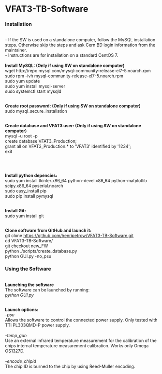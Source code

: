 # VFAT3-TB-Software



<h3>Installation</h3>
<br>- If the SW is used on a standalone computer, follow the MySQL installation steps. Otherwise skip the steps and ask 
Cern BD login information from the maintainer.
<br>- Instructions are for installation on a standard CentOS 7. 

<br>
<br><b>Install MySQL: (Only if using SW on standalone computer)</b>
<br>wget http://repo.mysql.com/mysql-community-release-el7-5.noarch.rpm
<br>sudo rpm -ivh mysql-community-release-el7-5.noarch.rpm
<br>sudo yum update
<br>sudo yum install mysql-server
<br>sudo systemctl start mysqld

<br><b>Create root password: (Only if using SW on standalone computer)</b>
<br>sudo mysql_secure_installation

<br><b>Create database and VFAT3 user: (Only if using SW on standalone computer)</b>
<br>mysql -u root -p
<br>create database VFAT3_Production;
<br>grant all on VFAT3_Production.* to 'VFAT3' identified by '1234';
<br>exit

<br>


<br><b>Install python depencies:</b>
<br>sudo yum install tkinter.x86_64 python-devel.x86_64 python-matplotlib scipy.x86_64 pyserial.noarch 
<br>sudo easy_install pip
<br>sudo pip install pymysql

<br><b>Install Git:</b>
<br>sudo yum install git

<br><b>Clone software from GitHub and launch it:</b>
<br>git clone https://github.com/henripetrow/VFAT3-TB-Software.git
<br>cd VFAT3-TB-Software/
<br>git checkout new_FW
<br>python ./scripts/create_database.py
<br>python GUI.py -no_psu


<h3>Using the Software</h3>

<br><b>Launching the software</b>
<br> The software can be launched by running:
<br> <i>python GUI.py</i>

<br><b>Launch options:</b>
<br><i>-psu</i>
<br> Allows the software to control the connected power supply. Only tested with TTi PL303QMD-P power supply.
<br>
<br><i>-temp_gun</i>
<br> Use an external infrared temperature measurement for the calibration of the chips internal temperature measurement calibration. Works only Omega OS1327D.
<br>
<br><i>-encode_chipid</i>
<br>The chip ID is burned to the chip by using Reed-Muller encoding.